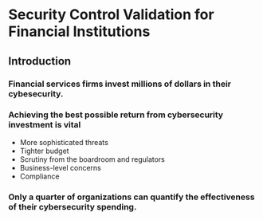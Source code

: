 # Security Control Validation for Financial Institutions
## Introduction
### Financial services firms invest millions of dollars in their cybesecurity.
### Achieving the best possible return from cybersecurity investment is vital
  - More sophisticated threats
  - Tighter budget
  - Scrutiny from the boardroom and regulators
  - Business-level concerns
  - Compliance

### Only a quarter of organizations can quantify the effectiveness of their cybersecurity spending.
